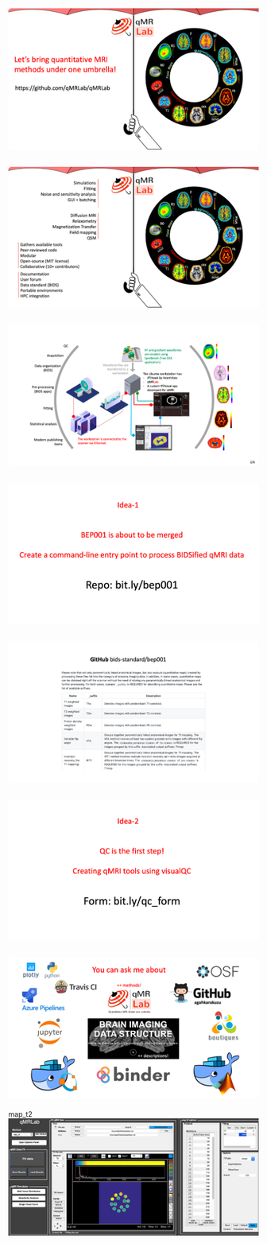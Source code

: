 ![](assets/img/slide1.png)
---
![](assets/img/slide2.png)
---
![](assets/img/slide3.png)
---
![](assets/img/slide4.png)
---
![](assets/img/slide5.png)
---
![](assets/img/slide6.png)
---
![](assets/img/slide7.png)
---
map_t2
![](assets/img/slide8.png)